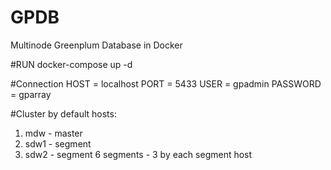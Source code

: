 # GPDB
Multinode Greenplum Database in Docker

#RUN
docker-compose up -d

#Connection
HOST = localhost
PORT = 5433
USER = gpadmin
PASSWORD = gparray

#Cluster by default
hosts: 
1) mdw - master
2) sdw1 - segment
3) sdw2 - segment
6 segments - 3 by each segment host
